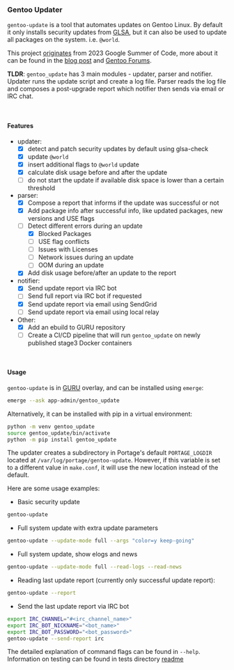 ### Gentoo Updater

`gentoo-update` is a tool that automates updates on Gentoo Linux. 
By default it only installs security updates from [GLSA](https://security.gentoo.org/glsa/), 
but it can also be used to update all packages on the system. i.e. `@world`.  

This project 
[originates](https://wiki.gentoo.org/wiki/Google_Summer_of_Code/2023/Ideas/Automated_Gentoo_system_updater) 
from 2023 Google Summer of Code, more about it can be found in the 
[blog post](https://labbrat.net/blog/gsoc2023/gentoo_update_intro/) and 
[Gentoo Forums](https://forums.gentoo.org/viewtopic-p-8793827.html#8793827).  

**TLDR**: `gentoo_update` has 3 main modules - updater, parser and notifier. Updater runs the 
update script and create a log file. Parser reads the log file and composes a post-upgrade 
report which notifier then sends via email or IRC chat.

<br>

#### Features
- updater:
    - [x] detect and patch security updates by default using glsa-check
    - [x] update `@world`
    - [x] insert additional flags to `@world` update 
    - [x] calculate disk usage before and after the update
    - [ ] do not start the update if available disk space is lower than a certain threshold
- parser:
    - [x] Compose a report that informs if the update was successful or not
    - [x] Add package info after successful info, like updated packages, new versions and USE flags
    - [ ] Detect different errors during an update
        - [x] Blocked Packages
        - [ ] USE flag conflicts
        - [ ] Issues with Licenses
        - [ ] Network issues during an update
        - [ ] OOM during an update
    - [x] Add disk usage before/after an update to the report
- notifier:
    - [x] Send update report via IRC bot
    - [ ] Send full report via IRC bot if requested
    - [x] Send update report via email using SendGrid
    - [ ] Send update report via email using local relay
- Other:
    - [x] Add an ebuild to GURU repository
    - [ ] Create a CI/CD pipeline that will run `gentoo_update` on newly published stage3 Docker containers

<br>

#### Usage
`gentoo-update` is in [GURU](https://wiki.gentoo.org/wiki/Project:GURU) 
overlay, and can be installed using `emerge`:
```bash
emerge --ask app-admin/gentoo_update
```

Alternatively, it can be installed with pip in a virtual environment:
```bash
python -m venv gentoo_update
source gentoo_update/bin/activate
python -m pip install gentoo_update
```

The updater creates a subdirectory in Portage's default `PORTAGE_LOGDIR` located at `/var/log/portage/gentoo-update`. 
However, if this variable is set to a different value in `make.conf`, it will use the new location instead of the default.  

Here are some usage examples:
* Basic security update
```bash
gentoo-update
```

* Full system update with extra update parameters
```bash
gentoo-update --update-mode full --args "color=y keep-going"
```

* Full system update, show elogs and news
```bash
gentoo-update --update-mode full --read-logs --read-news
```

* Reading last update report (currently only successful update report):
```bash
gentoo-update --report
```

* Send the last update report via IRC bot
```bash
export IRC_CHANNEL="#<irc_channel_name>"
export IRC_BOT_NICKNAME="<bot_name>"
export IRC_BOT_PASSWORD="<bot_password>"
gentoo-update --send-report irc
```

The detailed explanation of command flags can be found in `--help`.  
Information on testing can be found in tests directory 
[readme](tests/README.md)
